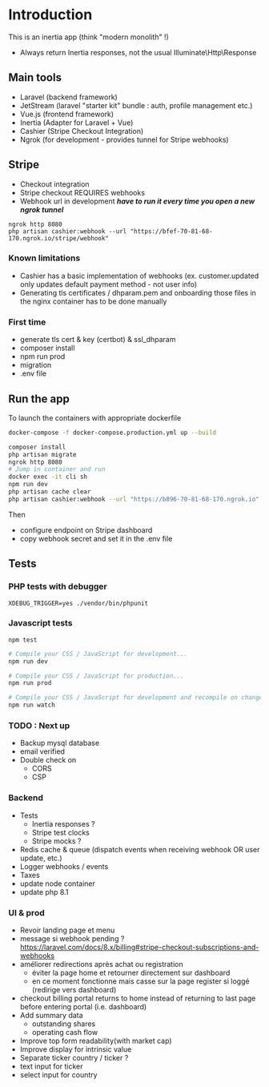 # Introduction
This is an inertia app (think "modern monolith" !)
*  Always return Inertia responses, not the usual Illuminate\Http\Response

## Main tools
 * Laravel (backend framework)
 * JetStream (laravel "starter kit" bundle : auth, profile management etc.)
 * Vue.js (frontend framework)
 * Inertia (Adapter for Laravel + Vue)
 * Cashier (Stripe Checkout Integration)
 * Ngrok (for development - provides tunnel for Stripe webhooks)

## Stripe
* Checkout integration
* Stripe checkout REQUIRES webhooks
* Webhook url in development ***have to run it every time you open a new ngrok tunnel***
```shell
ngrok http 8080
php artisan cashier:webhook --url "https://bfef-70-81-68-170.ngrok.io/stripe/webhook"
``` 

### Known limitations
* Cashier has a basic implementation of webhooks (ex. customer.updated only updates default payment method - not user info)
* Generating tls certificates / dhparam.pem and onboarding those files in the nginx container has to be done manually 

### First time
* generate tls cert & key (certbot) & ssl_dhparam
* composer install
* npm run prod
* migration
* .env file

## Run the app
To launch the containers with appropriate dockerfile
```sh
docker-compose -f docker-compose.production.yml up --build
```

```sh
composer install
php artisan migrate
ngrok http 8080
# Jump in container and run
docker exec -it cli sh
npm run dev
php artisan cache clear
php artisan cashier:webhook --url "https://b896-70-81-68-170.ngrok.io"
```
Then 
* configure endpoint on Stripe dashboard
* copy webhook secret and set it in the .env file

## Tests

### PHP tests with debugger
```shell
XDEBUG_TRIGGER=yes ./vendor/bin/phpunit
```

### Javascript tests
```shell
npm test
```

```sh
# Compile your CSS / JavaScript for development...
npm run dev

# Compile your CSS / JavaScript for production...
npm run prod

# Compile your CSS / JavaScript for development and recompile on change...
npm run watch
```

### TODO : Next up
* Backup mysql database
* email verified
* Double check on
  * CORS
  * CSP

### Backend
* Tests
  * Inertia responses ?
  * Stripe test clocks
  * Stripe mocks ?
* Redis cache & queue (dispatch events when receiving webhook OR user update, etc.)
* Logger webhooks / events
* Taxes
* update node container
* update php 8.1

### UI & prod
* Revoir landing page et menu
* message si webhook pending ? https://laravel.com/docs/8.x/billing#stripe-checkout-subscriptions-and-webhooks
* améliorer redirections après achat ou registration
    * éviter la page home et retourner directement sur dashboard
    * en ce moment fonctionne mais casse sur la page register si loggé (redirige vers dashboard)
* checkout billing portal returns to home instead of returning to last page before entering portal (i.e. dashboard)
* Add summary data
    * outstanding shares
    * operating cash flow
* Improve top form readability(with market cap)
* Improve display for intrinsic value
* Separate ticker country / ticker ?
* text input for ticker
* select input for country
